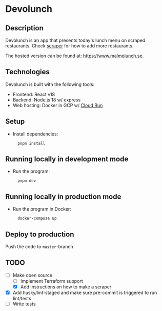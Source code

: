 # Devolunch

## Description

Devolunch is an app that presents today's lunch menu on scraped restaurants. Check [scraper](/server/src/scraper/README.md) for how to add more restaurants.

The hosted version can be found at: https://www.malmolunch.se.

## Technologies

Devolunch is built with the following tools:

- Frontend: React v18
- Backend: Node.js 18 w/ express
- Web hosting: Docker in GCP w/ [Cloud Run](https://cloud.google.com/run/docs)

## Setup

- Install dependencies:

        pnpm install

## Running locally in development mode

- Run the program:

        pnpm dev

## Running locally in production mode

- Run the program in Docker:

        docker-compose up

## Deploy to production

Push the code to `master`-branch

## TODO

- [ ] Make open source
  - [ ] Implement Terraform support
  - [x] Add instructions on how to make a scraper
- [x] Add husky/lint-staged and make sure pre-commit is triggered to run lint/tests
- [ ] Write tests
